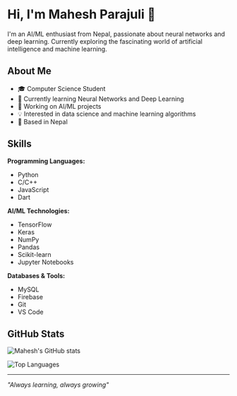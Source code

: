# Hi, I'm Mahesh Parajuli 👋

I'm an AI/ML enthusiast from Nepal, passionate about neural networks and deep learning. Currently exploring the fascinating world of artificial intelligence and machine learning.

## About Me

- 🎓 Computer Science Student
- 🌱 Currently learning Neural Networks and Deep Learning
- 🔭 Working on AI/ML projects
- 💡 Interested in data science and machine learning algorithms
- 📍 Based in Nepal

## Skills

**Programming Languages:**
- Python
- C/C++
- JavaScript
- Dart

**AI/ML Technologies:**
- TensorFlow
- Keras
- NumPy
- Pandas
- Scikit-learn
- Jupyter Notebooks

**Databases & Tools:**
- MySQL
- Firebase
- Git
- VS Code

## GitHub Stats

![Mahesh's GitHub stats](https://github-readme-stats.vercel.app/api?username=maheshparajuli&show_icons=true&theme=default)

![Top Languages](https://github-readme-stats.vercel.app/api/top-langs/?username=maheshparajuli&layout=compact)

---

*"Always learning, always growing"*

